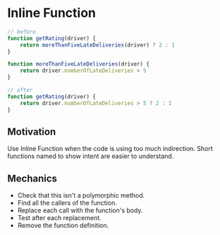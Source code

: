 # Inline Function

```javascript
// before
function getRating(driver) {
    return moreThanFiveLateDeliveries(driver) ? 2 : 1
}

function moreThanFiveLateDeliveries(driver) {
    return driver.numberOfLateDeliveries > 5
}

// after
function getRating(driver) {
    return driver.numberOfLateDeliveries > 5 ? 2 : 1
}
```

## Motivation

Use Inline Function when the code is using too much indirection.
Short functions named to show intent are easier to understand.

## Mechanics

- Check that this isn't a polymorphic method.
- Find all the callers of the function.
- Replace each call with the function's body.
- Test after each replacement.
- Remove the function definition.